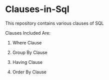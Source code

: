 # Clauses-in-Sql
This repository contains various clauses of SQL

Clauses Included Are:

1. Where Clause

2. Group By Clause

3. Having Clause

4. Order By Clause
